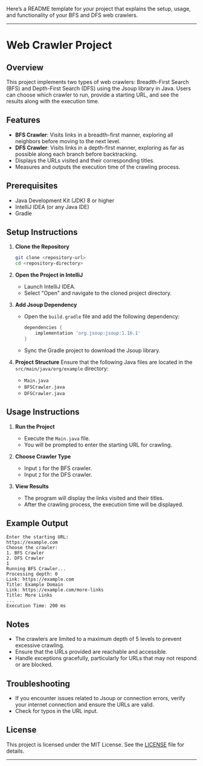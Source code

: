Here’s a README template for your project that explains the setup, usage, and functionality of your BFS and DFS web crawlers.

---

# Web Crawler Project

## Overview
This project implements two types of web crawlers: Breadth-First Search (BFS) and Depth-First Search (DFS) using the Jsoup library in Java. Users can choose which crawler to run, provide a starting URL, and see the results along with the execution time.

## Features
- **BFS Crawler**: Visits links in a breadth-first manner, exploring all neighbors before moving to the next level.
- **DFS Crawler**: Visits links in a depth-first manner, exploring as far as possible along each branch before backtracking.
- Displays the URLs visited and their corresponding titles.
- Measures and outputs the execution time of the crawling process.

## Prerequisites
- Java Development Kit (JDK) 8 or higher
- IntelliJ IDEA (or any Java IDE)
- Gradle

## Setup Instructions

1. **Clone the Repository**
   ```bash
   git clone <repository-url>
   cd <repository-directory>
   ```

2. **Open the Project in IntelliJ**
   - Launch IntelliJ IDEA.
   - Select "Open" and navigate to the cloned project directory.

3. **Add Jsoup Dependency**
   - Open the `build.gradle` file and add the following dependency:
     ```groovy
     dependencies {
         implementation 'org.jsoup:jsoup:1.16.1'
     }
     ```
   - Sync the Gradle project to download the Jsoup library.

4. **Project Structure**
   Ensure that the following Java files are located in the `src/main/java/org/example` directory:
   - `Main.java`
   - `BFSCrawler.java`
   - `DFSCrawler.java`

## Usage Instructions

1. **Run the Project**
   - Execute the `Main.java` file. 
   - You will be prompted to enter the starting URL for crawling.

2. **Choose Crawler Type**
   - Input `1` for the BFS crawler.
   - Input `2` for the DFS crawler.

3. **View Results**
   - The program will display the links visited and their titles.
   - After the crawling process, the execution time will be displayed.

## Example Output
```
Enter the starting URL:
https://example.com
Choose the crawler:
1. BFS Crawler
2. DFS Crawler
1
Running BFS Crawler...
Processing depth: 0
Link: https://example.com
Title: Example Domain
Link: https://example.com/more-links
Title: More Links
...
Execution Time: 200 ms
```

## Notes
- The crawlers are limited to a maximum depth of 5 levels to prevent excessive crawling.
- Ensure that the URLs provided are reachable and accessible.
- Handle exceptions gracefully, particularly for URLs that may not respond or are blocked.

## Troubleshooting
- If you encounter issues related to Jsoup or connection errors, verify your internet connection and ensure the URLs are valid.
- Check for typos in the URL input.

## License
This project is licensed under the MIT License. See the [LICENSE](LICENSE) file for details.

---

